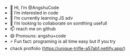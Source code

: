 - 👋 Hi, I’m @AngshuCode
- 👀 I’m interested in code
- 🌱 I’m currently learning JS adv
- 💞️ I’m looking to collaborate on somthing usefull
- 📫 reach me on github
- 😄 Pronouns: angshu+code
- ⚡ Fun fact: programing is all time easy but if you try
- chack protfolio (https://unique-trifle-a57ab1.netlify.app/)
<!---
AngshuCode/AngshuCode is a ✨ special ✨ repository because its `README.md` (this file) appears on your GitHub profile.
You can click the Preview link to take a look at your changes.
--->
